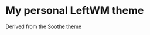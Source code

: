 # My personal LeftWM theme

Derived from the [Soothe theme](https://github.com/b4skyx/leftwm-soothe)
